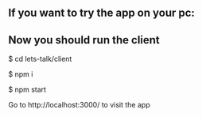 ## If you want to try the app on your pc:

## Now you should run the client

$ cd lets-talk/client 

$ npm i

$ npm start

Go to http://localhost:3000/ to visit the app

